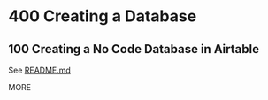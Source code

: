 # 400 Creating a Database

## 100 Creating a No Code Database in Airtable

See [README.md](./100/README.md)

MORE
